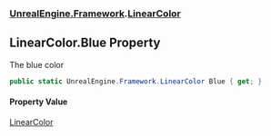 ### [UnrealEngine.Framework](UnrealEngine_Framework.md 'UnrealEngine.Framework').[LinearColor](LinearColor.md 'UnrealEngine.Framework.LinearColor')
## LinearColor.Blue Property
The blue color  
```csharp
public static UnrealEngine.Framework.LinearColor Blue { get; }
```
#### Property Value
[LinearColor](LinearColor.md 'UnrealEngine.Framework.LinearColor')
